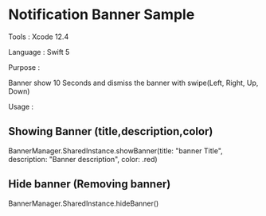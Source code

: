# Notification Banner Sample


Tools : Xcode 12.4

Language : Swift 5

Purpose :

Banner show 10 Seconds and dismiss the banner with swipe(Left, Right, Up, Down)

Usage :

 Showing Banner (title,description,color)
 ----------------------------------------
 BannerManager.SharedInstance.showBanner(title: "banner Title", description: "Banner description", color: .red)
 
 
 Hide banner (Removing banner)
 -----------------------------
 BannerManager.SharedInstance.hideBanner()
